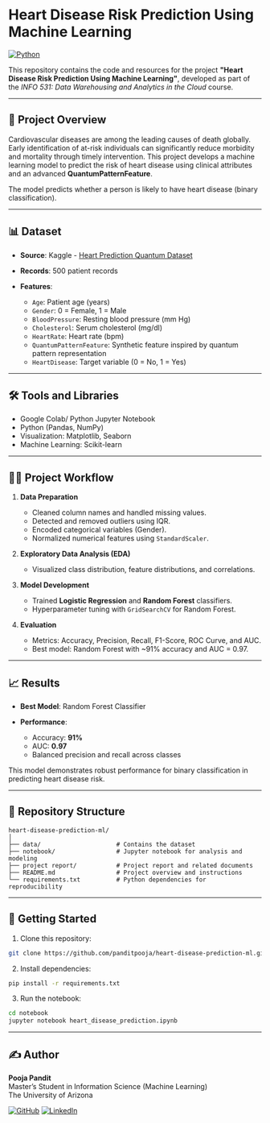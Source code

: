 # Heart Disease Risk Prediction Using Machine Learning

[![Python](https://img.shields.io/badge/Python-3.10-blue.svg)](https://www.python.org/downloads/)

This repository contains the code and resources for the project **"Heart Disease Risk Prediction Using Machine Learning"**, developed as part of the *INFO 531: Data Warehousing and Analytics in the Cloud* course.

---

## 📖 Project Overview

Cardiovascular diseases are among the leading causes of death globally. Early identification of at-risk individuals can significantly reduce morbidity and mortality through timely intervention. This project develops a machine learning model to predict the risk of heart disease using clinical attributes and an advanced **QuantumPatternFeature**.

The model predicts whether a person is likely to have heart disease (binary classification).

---

## 📊 Dataset

* **Source**: Kaggle - [Heart Prediction Quantum Dataset](https://www.kaggle.com/datasets/shantanugarg274/heart-prediction-dataset-quantum/data)
* **Records**: 500 patient records
* **Features**:

  * `Age`: Patient age (years)
  * `Gender`: 0 = Female, 1 = Male
  * `BloodPressure`: Resting blood pressure (mm Hg)
  * `Cholesterol`: Serum cholesterol (mg/dl)
  * `HeartRate`: Heart rate (bpm)
  * `QuantumPatternFeature`: Synthetic feature inspired by quantum pattern representation
  * `HeartDisease`: Target variable (0 = No, 1 = Yes)

---

## 🛠 Tools and Libraries

* Google Colab/ Python Jupyter Notebook
* Python (Pandas, NumPy)
* Visualization: Matplotlib, Seaborn
* Machine Learning: Scikit-learn

---

## 🧑‍💻 Project Workflow

1. **Data Preparation**

   * Cleaned column names and handled missing values.
   * Detected and removed outliers using IQR.
   * Encoded categorical variables (Gender).
   * Normalized numerical features using `StandardScaler`.
2. **Exploratory Data Analysis (EDA)**

   * Visualized class distribution, feature distributions, and correlations.
3. **Model Development**

   * Trained **Logistic Regression** and **Random Forest** classifiers.
   * Hyperparameter tuning with `GridSearchCV` for Random Forest.
4. **Evaluation**

   * Metrics: Accuracy, Precision, Recall, F1-Score, ROC Curve, and AUC.
   * Best model: Random Forest with \~91% accuracy and AUC = 0.97.

---

## 📈 Results

* **Best Model**: Random Forest Classifier
* **Performance**:

  * Accuracy: **91%**
  * AUC: **0.97**
  * Balanced precision and recall across classes

This model demonstrates robust performance for binary classification in predicting heart disease risk.

---

## 📂 Repository Structure

```
heart-disease-prediction-ml/
│
├── data/                     # Contains the dataset
├── notebook/                 # Jupyter notebook for analysis and modeling
├── project report/           # Project report and related documents
├── README.md                 # Project overview and instructions
└── requirements.txt          # Python dependencies for reproducibility
```

---

## 🚀 Getting Started

1. Clone this repository:

```bash
git clone https://github.com/panditpooja/heart-disease-prediction-ml.git
```

2. Install dependencies:

```bash
pip install -r requirements.txt
```

3. Run the notebook:

```bash
cd notebook
jupyter notebook heart_disease_prediction.ipynb
```

---

## ✍️ Author

**Pooja Pandit**  
Master’s Student in Information Science (Machine Learning)  
The University of Arizona  

[![GitHub](https://img.shields.io/badge/GitHub-panditpooja-black?logo=github)](https://github.com/panditpooja)
[![LinkedIn](https://img.shields.io/badge/LinkedIn-pooja--pandit-blue?logo=linkedin)](https://www.linkedin.com/in/pooja-pandit-177978135/)
